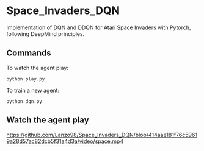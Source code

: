 # Space_Invaders_DQN

Implementation of DQN and DDQN for Atari Space Invaders with Pytorch, following DeepMind principles.

## Commands

To watch the agent play:
```
python play.py
```
To train a new agent:
```
python dqn.py
```

## Watch the agent play
https://github.com/Lanzo98/Space_Invaders_DQN/blob/414aae181f76c59619a28d57ac82dcb5f31a4d3a/video/space.mp4